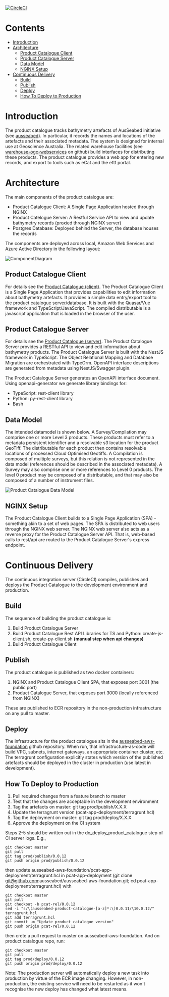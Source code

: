 [![CircleCI](https://circleci.com/gh/ausseabed/product-catalogue.svg?style=svg&circle-token=9fb3c78b6bc5f310b4b684bafe74f92b4138b2ea)](https://circleci.com/gh/ausseabed/product-catalogue)

<!-- omit in toc -->
# Contents
- [Introduction](#introduction)
- [Architecture](#architecture)
  - [Product Catalogue Client](#product-catalogue-client)
  - [Product Catalogue Server](#product-catalogue-server)
  - [Data Model](#data-model)
  - [NGINX Setup](#nginx-setup)
- [Continuous Delivery](#continuous-delivery)
  - [Build](#build)
  - [Publish](#publish)
  - [Deploy](#deploy)
  - [How To Deploy to Production](#how-to-deploy-to-production)

# Introduction
The product catalogue tracks bathymetry artefacts of AusSeabed initiative (see [ausseabed](http://ausseabed.gov.au/)). In particular, it records the names and locations of the artefacts and their associated metadata. The system is designed for internal use at Geoscience Australia. The related warehouse facilities (see [warehouse-ogc-webservices](https://github.com/ausseabed/warehouse-ogc-webservices) on github) build interfaces for distributing these products. The product catalogue provides a web app for entering new records, and export to tools such as eCat and the eftf portal. 

# Architecture

The main components of the product catalogue are:
* Product Catalogue Client: A Single Page Application hosted through NGINX
* Product Catelogue Server: A Restful Service API to view and update bathymetry records (proxied through NGINX server)
* Postgres Database: Deployed behind the Server, the database houses the records

The components are deployed across local, Amazon Web Services and Azure Active Directory in the following layout:

![ComponentDiagram](docs/ProductCatalogueComponent.svg)

## Product Catalogue Client
For details see the [Product Catalogue (client)](client/README.md). The Product Catalogue Client is a Single Page Application that provides capabilities to edit information about bathymetry artefacts. It provides a simple data entry/export tool to the product catalogue server/database. It is built with the Quasar/Vue framework and TypeScript/JavaScript. The compiled distributable is a javascript application that is loaded in the browser of the user. 

## Product Catalogue Server
For details see the [Product Catalogue (server)](server/README.md). The Product Catalogue Server provides a RESTful API to view and edit information about bathymetry products. The Product Catalogue Server is built with the NestJS framework in TypeScript. The Object Relational Mapping and Database Migration are orchestrated with TypeOrm. OpenAPI interface descriptions are generated from metadata using NestJS/Swagger plugin.  

The Product Catalogue Server generates an OpenAPI interface document. Using openapi-generator we generate library bindings for:
* TypeScript: rest-client library
* Python: py-rest-client library
* Bash

## Data Model
The intended datamodel is shown below. A Survey/Compilation may comprise one or more Level 3 products. These products must refer to a metadata persistent identifier and a resolvable s3 location for the product GeoTiff. The distributable for each product then contains resolvable locations of processed Cloud Optimised Geotiffs. A Compilation is composed of multiple surveys, but this relation is not represented in the data model (references should be described in the associated metadata). A Survey may also comprise one or more references to Level 0 products. The level 0 product may be composed of a distributable, and that may also be composed of a number of instrument files.

![Product Catalogue Data Model](docs/ProductCatalogueDatabaseUML.png)

## NGINX Setup
The Product Catalogue Client builds to a Single Page Application (SPA) - something akin to a set of web pages. The SPA is distributed to web users through the NGINX web server. The NGINX web server also acts as a reverse proxy for the Product Catalogue Server API. That is, web-based calls to rest/api are routed to the Product Catalogue Server's express endpoint. 

# Continuous Delivery
The continuous integration server (CircleCI) compiles, publishes and deploys the Product Catalogue to the development environment and production. 

## Build
The sequence of building the product catalogue is:
1. Build Product Catalogue Server
2. Build Product Catalogue Rest API Libraries for TS and Python: create-js-client.sh, create-py-client.sh **(manual step when api changes)**
3. Build Product Catalogue Client

## Publish
The product catalogue is published as two docker containers:
1. NGINX and Product Catalogue Client SPA, that exposes port 3001 (the public port)
2. Product Catalogue Server, that exposes port 3000 (locally referenced from NGINX)

These are published to ECR repository in the non-production infrastructure on any pull to master.

## Deploy
The infrastructure for the product catalogue sits in the [ausseabed-aws-foundation](https://github.com/ausseabed/ausseabed-aws-foundation) github repository. When run, that infrastructure-as-code will build VPC, subnets, internet gateways, an appropriate container cluster, etc. The terragrunt configuration explicitly states which version of the published artefacts should be deployed in the cluster in production (use latest in development).

## How To Deploy to Production
1. Pull required changes from a feature branch to master
2. Test that the changes are acceptable in the development environment
3. Tag the artefacts on master: git tag prod/publish/X.X.X
4. Update the terragrunt version (pcat-app-deployment/terragrunt.hcl)
5. Tag the deployment on master: git tag prod/deploy/X.X.X
6. Approve the deployment on the CI system

Steps 2-5 should be written out in the do_deploy_product_catalogue step of CI server logs. E.g.,
```
git checkout master
git pull
git tag prod/publish/0.0.12
git push origin prod/publish/0.0.12
```
then update ausseabed-aws-foundation/pcat-app-deployment/terragrunt.hcl in pcat-app-deployment 
(git clone git@github.com:ausseabed/ausseabed-aws-foundation.git; cd pcat-app-deployment/terragrunt.hcl)
with
```
git checkout master
git pull
git checkout -b pcat-rel/0.0.12
sed -i "s/\(ausseabed-product-catalogue-[a-z]*:\)0.0.11/\10.0.12/" terragrunt.hcl
git add terragrunt.hcl
git commit -m "Update product catalogue version"
git push origin pcat-rel/0.0.12
```
then crete a pull request to master on ausseabed-aws-foundation. And on product catalogue repo, run:

```
git checkout master
git pull
git tag prod/deploy/0.0.12
git push origin prod/deploy/0.0.12
```

Note: The production server will automatically deploy a new task into production by virtue of the ECR image changing. However, in non-production, the existing service will need to be restarted as it won't recognise the new deploy has changed what latest means.
